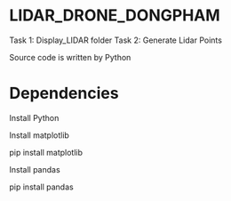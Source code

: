 # LIDAR_DRONE_DONGPHAM
Task 1: Display_LIDAR folder
Task 2: Generate Lidar Points

Source code is written by Python

# Dependencies
Install Python

Install matplotlib

pip install matplotlib

Install pandas

pip install pandas
